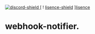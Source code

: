[discord-invite]: https://discord.gg/yhDwfXy
[lisence]: https://github.com/duqaqon/webhook-notifier/blob/master/LICENSE


[lisence-shield]: https://img.shields.io/github/license/duqaqon/webhook-notifier
[discord-shield]: https://canary.discordapp.com/api/guilds/749655830865117294/widget.png


[ ![discord-shield][] ][discord-invite]
[ ! [lisence-shield][] ][lisence]

# webhook-notifier.
